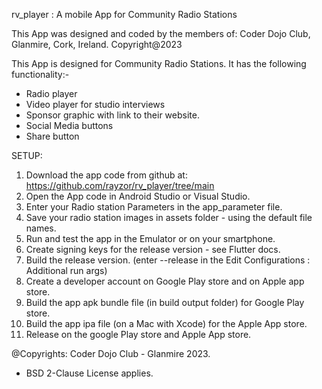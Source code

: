 rv_player : A mobile App for Community Radio Stations

This App was designed and coded by the members of:
Coder Dojo Club, Glanmire, Cork, Ireland. Copyright@2023

This App is designed for Community Radio Stations. 
It has the following functionality:-
- Radio player 
- Video player for studio interviews
- Sponsor graphic with link to their website.
- Social Media buttons
- Share button

SETUP:
1. Download the app code from github at: https://github.com/rayzor/rv_player/tree/main
2. Open the App code in Android Studio or Visual Studio.
3. Enter your Radio station Parameters in the app_parameter file.
4. Save your radio station images in assets folder - using the default file names.
5. Run and test the app in the Emulator or on your smartphone.
6. Create signing keys for the release version - see Flutter docs.
7. Build the release version. (enter --release in the Edit Configurations : Additional run args)
8. Create a developer account on Google Play store and on Apple app store.
9. Build the app apk bundle file (in build output folder) for Google Play store.
10. Build the app ipa file (on a Mac with Xcode) for the Apple App store.
11. Release on the google Play store and Apple App store.

@Copyrights: Coder Dojo Club - Glanmire 2023.
- BSD 2-Clause License applies.
